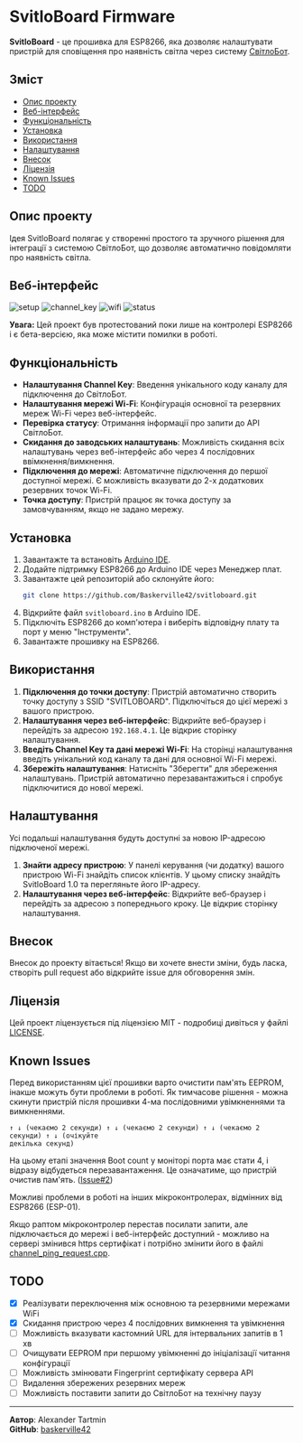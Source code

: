 # SvitloBoard Firmware

**SvitloBoard** - це прошивка для ESP8266, яка дозволяє налаштувати пристрій для сповіщення про наявність світла через систему [СвітлоБот](https://svitlobot.in.ua).

## Зміст

- [Опис проекту](#опис-проекту)
- [Веб-інтерфейс](#веб-інтерфейс)
- [Функціональність](#функціональність)
- [Установка](#установка)
- [Використання](#використання)
- [Налаштування](#налаштування)
- [Внесок](#внесок)
- [Ліцензія](#ліцензія)
- [Known Issues](#known-issues)
- [TODO](#todo)

## Опис проекту

Ідея SvitloBoard полягає у створенні простого та зручного рішення для інтеграції з системою СвітлоБот, що дозволяє автоматично повідомляти про наявність світла.

## Веб-інтерфейс
![setup](https://github.com/user-attachments/assets/ac7de3c6-39fd-4ee9-ad62-49505e1f6eca)
![channel_key](https://github.com/user-attachments/assets/97ef9f16-f66d-4283-843c-aa5ab2e5e801)
![wifi](https://github.com/user-attachments/assets/3a816514-3790-4fea-91db-b3d18a09c51f)
![status](https://github.com/user-attachments/assets/8b42f446-78e8-44f3-9809-b458cda9b4fa)

**Увага:** Цей проект був протестований поки лише на контролері ESP8266 і є бета-версією, яка може містити помилки в роботі.

## Функціональність
- **Налаштування Channel Key**: Введення унікального коду каналу для підключення до СвітлоБот.
- **Налаштування мережі Wi-Fi**: Конфігурація основної та резервних мереж Wi-Fi через веб-інтерфейс.
- **Перевірка статусу**: Отримання інформації про запити до API СвітлоБот.
- **Скидання до заводських налаштувань**: Можливість скидання всіх налаштувань через веб-інтерфейс або через 4 послідовних ввімкнення/вимкнення.
- **Підключення до мережі**: Автоматичне підключення до першої доступної мережі. Є можливість вказувати до 2-х додаткових резервних точок Wi-Fi.
- **Точка доступу**: Пристрій працює як точка доступу за замовчуванням, якщо не задано мережу.

## Установка

1. Завантажте та встановіть [Arduino IDE](https://www.arduino.cc/en/software).
2. Додайте підтримку ESP8266 до Arduino IDE через Менеджер плат.
3. Завантажте цей репозиторій або склонуйте його:
    ```bash
    git clone https://github.com/Baskerville42/svitloboard.git
    ```
4. Відкрийте файл `svitloboard.ino` в Arduino IDE.
5. Підключіть ESP8266 до комп'ютера і виберіть відповідну плату та порт у меню "Інструменти".
6. Завантажте прошивку на ESP8266.

## Використання

1. **Підключення до точки доступу**: Пристрій автоматично створить точку доступу з SSID "SVITLOBOARD". Підключіться до цієї мережі з вашого пристрою.
2. **Налаштування через веб-інтерфейс**: Відкрийте веб-браузер і перейдіть за адресою `192.168.4.1`. Це відкриє сторінку налаштування.
3. **Введіть Channel Key та дані мережі Wi-Fi**: На сторінці налаштування введіть унікальний код каналу та дані для основної Wi-Fi мережі.
4. **Збережіть налаштування**: Натисніть "Зберегти" для збереження налаштувань. Пристрій автоматично перезавантажиться і спробує підключитися до нової мережі.

## Налаштування

Усі подальші налаштування будуть доступні за новою IP-адресою підключеної мережі.
1. **Знайти адресу пристрою**: У панелі керування (чи додатку) вашого пристрою Wi-Fi знайдіть список клієнтів. У цьому списку знайдіть SvitloBoard 1.0 та перегляньте його IP-адресу.
2. **Налаштування через веб-інтерфейс**: Відкрийте веб-браузер і перейдіть за адресою з попереднього кроку. Це відкриє сторінку налаштування.

## Внесок

Внесок до проекту вітається! Якщо ви хочете внести зміни, будь ласка, створіть pull request або відкрийте issue для обговорення змін.

## Ліцензія

Цей проект ліцензується під ліцензією MIT - подробиці дивіться у файлі [LICENSE](LICENSE).

## Known Issues

Перед використанням цієї прошивки варто очистити пам'ять EEPROM, інакше можуть бути проблеми в 
роботі. Як тимчасове рішення - можна скинути пристрій після прошивки 4-ма послідовними 
увімкненнями та вимкненнями.
```
↑ ↓ (чекаємо 2 секунди) ↑ ↓ (чекаємо 2 секунди) ↑ ↓ (чекаємо 2 секунди) ↑ ↓ (очікуйте 
декілька секунд)
```
На цьому етапі значення Boot count у моніторі порта має стати 4, і відразу відбудеться 
перезавантаження. Це означатиме, що пристрій очистив пам'ять. 
([Issue#2](https://github.com/Baskerville42/svitloboard/issues/2))

Можливі проблеми в роботі на інших мікроконтролерах, відмінних від ESP8266 (ESP-01).

Якщо раптом мікроконтролер перестав посилати запити, але підключається до мережі і веб-інтерфейс доступний - можливо на сервері змінився https сертифікат і потрібно змінити його в файлі [channel_ping_request.cpp](https://github.com/Baskerville42/svitloboard/blob/main/channel_ping_request.cpp#L13).

## TODO

- [x] Реалізувати переключення між основною та резервними мережами WiFi
- [x] Скидання пристрою через 4 послідовних вимкнення та увімкнення
- [ ] Можливість вказувати кастомний URL для інтервальних запитів в 1 хв
- [ ] Очищувати EEPROM при першому увімкненні до ініціалізації читання конфігурації
- [ ] Можливість змінювати Fingerprint сертифікату сервера API
- [ ] Видалення збережених резервних мереж
- [ ] Можливість поставити запити до СвітлоБот на технічну паузу

---

**Автор**: Alexander Tartmin  
**GitHub**: [baskerville42](https://github.com/baskerville42)
